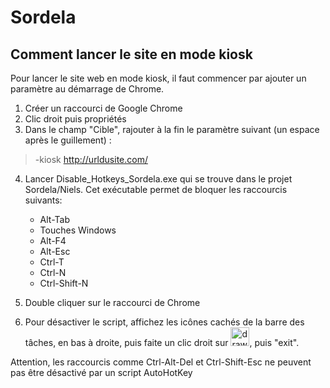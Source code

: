 # Sordela



## Comment lancer le site en mode kiosk

Pour lancer le site web en mode kiosk, il faut commencer par ajouter un paramètre au démarrage de Chrome.

1. Créer un raccourci de Google Chrome
2. Clic droit puis propriétés
3. Dans le champ "Cible", rajouter à la fin le paramètre suivant (un espace après le guillement) : 
> -kiosk http://urldusite.com/
4. Lancer Disable_Hotkeys_Sordela.exe qui se trouve dans le projet Sordela/Niels. Cet exécutable permet de bloquer les raccourcis suivants: 
    - Alt-Tab
    - Touches Windows
    - Alt-F4
    - Alt-Esc
    - Ctrl-T
    - Ctrl-N
    - Ctrl-Shift-N
    
5. Double cliquer sur le raccourci de Chrome
6. Pour désactiver le script, affichez les icônes cachés de la barre des tâches, en bas à droite, puis faite un clic droit sur <img src="http://image.noelshack.com/fichiers/2018/48/4/1543499446-telechargement.jpeg" alt="drawing" width="30"/>, puis "exit". 

Attention, les raccourcis comme Ctrl-Alt-Del et Ctrl-Shift-Esc ne peuvent pas être désactivé par un script AutoHotKey
